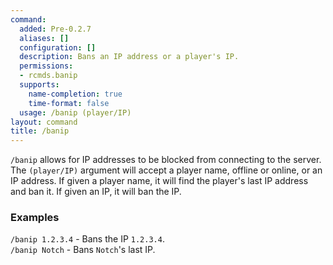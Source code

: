 ```yaml
---
command:
  added: Pre-0.2.7
  aliases: []
  configuration: []
  description: Bans an IP address or a player's IP.
  permissions:
  - rcmds.banip
  supports:
    name-completion: true
    time-format: false
  usage: /banip (player/IP)
layout: command
title: /banip
---
```


```/banip``` allows for IP addresses to be blocked from connecting to the server. The ```(player/IP)``` argument will
accept a player name, offline or online, or an IP address. If given a player name, it will find the player's last IP
address and ban it. If given an IP, it will ban the IP.

### Examples 

```/banip 1.2.3.4``` - Bans the IP ```1.2.3.4```.  
```/banip Notch``` - Bans ```Notch```'s last IP.

